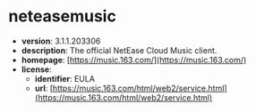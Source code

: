 # neteasemusic

- **version**: 3.1.1.203306
- **description**: The official NetEase Cloud Music client.
- **homepage**: [https://music.163.com/](https://music.163.com/)
- **license**:
  - **identifier**: EULA
  - **url**: [https://music.163.com/html/web2/service.html](https://music.163.com/html/web2/service.html)

